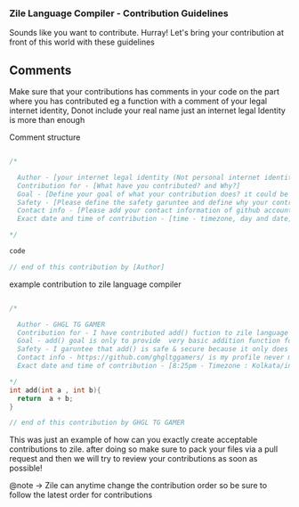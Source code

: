 ### Zile Language Compiler - Contribution Guidelines
Sounds like you want to contribute. Hurray! 
Let's bring your contribution at front of this world with these guidelines

## Comments
Make sure that your contributions has comments in your code on the part where you has contributed eg a function with a comment of your legal internet identity, Donot include your real name just an internet legal Identity is more than enough

Comment structure

```cpp

/*

  Author - [your internet legal identity (Not personal internet identity)]
  Contribution for - [What have you contributed? and Why?]
  Goal - [Define your goal of what your contribution does? it could be a function which does a particular thing]
  Safety - [Please define the safety garuntee and define why your contribution is safe]
  Contact info - [Please add your contact information of github account where people can contact and talk to you, Why? Because so many times other devs who are reviewing the source code can be confused by your contribtions so they must have an option to contact you via github account and talk to you directly, "https://github.com/" is necessary domain for contribution contact]
  Exact date and time of contribution - [time - timezone, day and date]

*/

code

// end of this contribution by [Author]

```

example contribution to zile language compiler

```cpp

/*

  Author - GHGL TG GAMER
  Contribution for - I have contributed add() fuction to zile language compiler and the reason why i added this because i wanted to make zile more maths friendly
  Goal - add() goal is only to provide  very basic addition function for adding 2 integers with ease
  Safety - I garuntee that add() is safe & secure because it only does the addition of 2 integers nothing else means safety with add() is garunteed
  Contact info - https://github.com/ghgltggamers/ is my profile never mind to contact me here for any zile language compiler related queery
  Exact date and time of contribution - [8:25pm - Timezone : Kolkata/india, 9/23/2024]

*/
int add(int a , int b){
  return  a + b;
}

// end of this contribution by GHGL TG GAMER

```

This was just an example of how can you exactly create acceptable contributions to zile. after doing so make sure to pack your files via a pull request and then we will try to review your contributions as soon as possible!

@note -> Zile can anytime change the contribution order so be sure to follow the latest order for contributions
